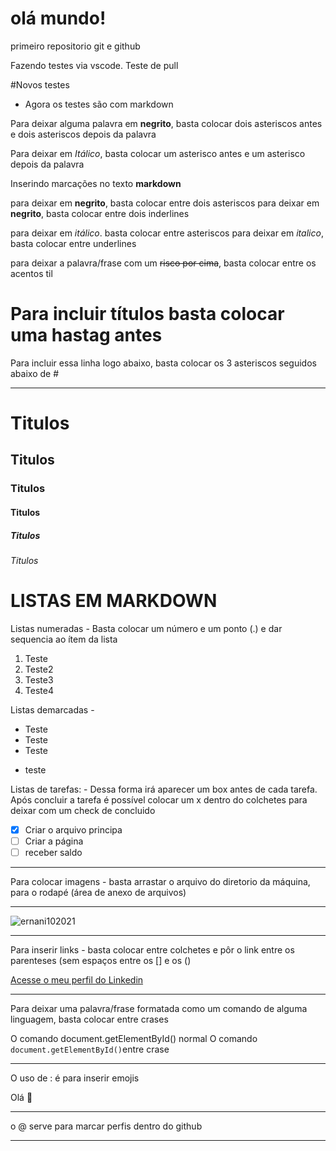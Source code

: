 # olá mundo!
 primeiro repositorio git e github

 Fazendo testes via vscode.
 Teste de pull
 
 #Novos testes

- Agora os testes são com markdown

Para deixar  alguma palavra em **negrito**, basta colocar dois asteriscos antes e dois asteriscos depois da palavra

Para deixar em *Itálico*, basta colocar um asterisco antes e um asterisco depois da palavra


Inserindo marcações no texto **markdown**


para deixar em **negrito**, basta colocar entre dois asteriscos
para deixar em  __negrito__, basta colocar entre dois inderlines

para deixar em *itálico*. basta colocar entre asteriscos
para deixar em _italico_, basta colocar entre underlines

para deixar a palavra/frase com um ~~risco por cima~~, basta colocar entre os acentos til 

# Para incluir títulos basta colocar uma hastag antes
Para incluir essa linha logo abaixo, basta colocar os 3 asteriscos seguidos abaixo de #
***
# Titulos
## Titulos
### Titulos
#### Titulos
##### Titulos
###### Titulos


# LISTAS EM MARKDOWN

Listas numeradas - Basta colocar um número e um ponto (.) e dar sequencia  ao ítem da lista

1. Teste
1. Teste2
1. Teste3
1. Teste4


Listas demarcadas - 

* Teste
*  Teste
*  Teste
- teste



Listas de tarefas: - Dessa forma irá aparecer um box antes de cada tarefa. Após concluir a tarefa é possível colocar um x dentro do colchetes para deixar com um check de concluido

- [x] Criar o arquivo principa
- [ ]  Criar a página
- [ ] receber saldo  
***


Para colocar imagens - basta arrastar o arquivo do diretorio da máquina, para o rodapé (área de anexo de arquivos)
***
![ernani102021](https://user-images.githubusercontent.com/69490102/137483087-dae0d442-ec26-4aed-9cb3-2fd5db14cdc5.png)
***


Para inserir links - basta colocar entre colchetes e pôr o link entre os parenteses  (sem espaços entre os [] e os ()

[Acesse o meu perfil do Linkedin](https://www.linkedin.com/in/ernani-de-miranda-784690139/)
*** 

Para deixar uma palavra/frase formatada como um comando de alguma linguagem, basta colocar entre crases

O comando document.getElementById() normal
O comando `document.getElementById()`entre crase
***

O uso de :  é para inserir emojis

Olá :vulcan_salute: 
***

o @ serve para marcar perfis dentro do github
***

 


